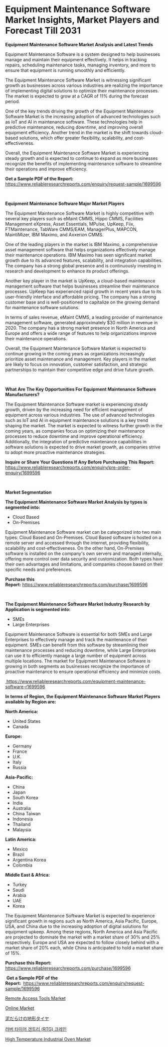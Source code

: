 <p><h1>Equipment Maintenance Software Market Insights, Market Players and Forecast Till 2031</h1></p><p><strong>Equipment Maintenance Software Market Analysis and Latest Trends</strong></p>
<p><p>Equipment Maintenance Software is a system designed to help businesses manage and maintain their equipment effectively. It helps in tracking repairs, scheduling maintenance tasks, managing inventory, and more to ensure that equipment is running smoothly and efficiently.</p><p>The Equipment Maintenance Software Market is witnessing significant growth as businesses across various industries are realizing the importance of implementing digital solutions to optimize their maintenance processes. The market is expected to grow at a CAGR of 11% during the forecast period.</p><p>One of the key trends driving the growth of the Equipment Maintenance Software Market is the increasing adoption of advanced technologies such as IoT and AI in maintenance software. These technologies help in predictive maintenance, reducing downtime, and improving overall equipment efficiency. Another trend in the market is the shift towards cloud-based solutions, which offer greater flexibility, scalability, and cost-effectiveness.</p><p>Overall, the Equipment Maintenance Software Market is experiencing steady growth and is expected to continue to expand as more businesses recognize the benefits of implementing maintenance software to streamline their operations and improve efficiency.</p></p>
<p><strong>Get a Sample PDF of the Report:&nbsp;</strong> <a href="https://www.reliableresearchreports.com/enquiry/request-sample/1699596">https://www.reliableresearchreports.com/enquiry/request-sample/1699596</a></p>
<p>&nbsp;</p>
<p><strong>Equipment Maintenance Software Major Market Players</strong></p>
<p><p>The Equipment Maintenance Software Market is highly competitive with several key players such as eMaint CMMS, Hippo CMMS, Facilities Management eXpress, Asset Essentials, MPulse, UpKeep, Fiix, FTMaintenance, TabWare CMMS/EAM, ManagerPlus, MAPCON, MaintiMizer, IBM Maximo, and Axxerion CMMS.</p><p>One of the leading players in the market is IBM Maximo, a comprehensive asset management software that helps organizations effectively manage their maintenance operations. IBM Maximo has seen significant market growth due to its advanced features, scalability, and integration capabilities. The company has a strong global presence and is continuously investing in research and development to enhance its product offerings.</p><p>Another key player in the market is UpKeep, a cloud-based maintenance management software that helps businesses streamline their maintenance processes. UpKeep has experienced rapid growth in recent years due to its user-friendly interface and affordable pricing. The company has a strong customer base and is well-positioned to capitalize on the growing demand for maintenance software solutions.</p><p>In terms of sales revenue, eMaint CMMS, a leading provider of maintenance management software, generated approximately $30 million in revenue in 2020. The company has a strong market presence in North America and Europe and offers a wide range of features to help organizations improve their maintenance operations.</p><p>Overall, the Equipment Maintenance Software Market is expected to continue growing in the coming years as organizations increasingly prioritize asset maintenance and management. Key players in the market are likely to focus on innovation, customer satisfaction, and strategic partnerships to maintain their competitive edge and drive future growth.</p></p>
<p>&nbsp;</p>
<p><strong>What Are The Key Opportunities For Equipment Maintenance Software Manufacturers?</strong></p>
<p><p>The Equipment Maintenance Software market is experiencing steady growth, driven by the increasing need for efficient management of equipment across various industries. The use of advanced technologies such as IoT and AI in equipment maintenance solutions is a key trend shaping the market. The market is expected to witness further growth in the coming years, as companies focus on optimizing their maintenance processes to reduce downtime and improve operational efficiency. Additionally, the integration of predictive maintenance capabilities in software solutions is expected to drive market growth, as companies strive to adopt more proactive maintenance strategies.</p></p>
<p><strong>Inquire or Share Your Questions If Any Before Purchasing This Report:</strong> <a href="https://www.reliableresearchreports.com/enquiry/pre-order-enquiry/1699596">https://www.reliableresearchreports.com/enquiry/pre-order-enquiry/1699596</a></p>
<p>&nbsp;</p>
<p><strong>Market Segmentation</strong></p>
<p><strong>The Equipment Maintenance Software Market Analysis by types is segmented into:</strong></p>
<p><ul><li>Cloud Based</li><li>On-Premises</li></ul></p>
<p><p>Equipment Maintenance Software market can be categorized into two main types: Cloud Based and On-Premises. Cloud Based software is hosted on a remote server and accessed through the internet, providing flexibility, scalability and cost-effectiveness. On the other hand, On-Premises software is installed on the company's own servers and managed internally, offering more control over data security and customization. Both types have their own advantages and limitations, and companies choose based on their specific needs and preferences.</p></p>
<p><strong>Purchase this Report:&nbsp;</strong><a href="https://www.reliableresearchreports.com/purchase/1699596">https://www.reliableresearchreports.com/purchase/1699596</a></p>
<p>&nbsp;</p>
<p><strong>The Equipment Maintenance Software Market Industry Research by Application is segmented into:</strong></p>
<p><ul><li>SMEs</li><li>Large Enterprises</li></ul></p>
<p><p>Equipment Maintenance Software is essential for both SMEs and Large Enterprises to effectively manage and track the maintenance of their equipment. SMEs can benefit from this software by streamlining their maintenance processes and reducing downtime, while Large Enterprises can use it to efficiently manage a large number of equipment across multiple locations. The market for Equipment Maintenance Software is growing in both segments as businesses recognize the importance of proactive maintenance to ensure operational efficiency and minimize costs.</p></p>
<p><a href="https://www.reliableresearchreports.com/equipment-maintenance-software-r1699596">&nbsp;https://www.reliableresearchreports.com/equipment-maintenance-software-r1699596</a></p>
<p><strong>In terms of Region, the Equipment Maintenance Software Market Players available by Region are:</strong></p>
<p>
    <p> <strong> North America: </strong>
        <ul>
            <li>United States</li>
            <li>Canada</li>
        </ul>
        </p> 
    <p> <strong> Europe: </strong>
        <ul>
            <li>Germany</li>
            <li>France</li>
            <li>U.K.</li>
            <li>Italy</li>
            <li>Russia</li>
        </ul>
        </p> 
    <p> <strong> Asia-Pacific: </strong>
        <ul>
            <li>China</li>
            <li>Japan</li>
            <li>South Korea</li>
            <li>India</li>
            <li>Australia</li>
            <li>China Taiwan</li>
            <li>Indonesia</li>
            <li>Thailand</li>
            <li>Malaysia</li>
        </ul>
        </p> 
    <p> <strong> Latin America: </strong>
        <ul>
            <li>Mexico</li>
            <li>Brazil</li>
            <li>Argentina Korea</li>
            <li>Colombia</li>
        </ul>
        </p> 
    <p> <strong> Middle East & Africa: </strong>
        <ul>
            <li>Turkey</li>
            <li>Saudi</li>
            <li>Arabia</li>
            <li>UAE</li>
            <li>Korea</li>
        </ul>
    </p>
    </p>
<p><p>The Equipment Maintenance Software Market is expected to experience significant growth in regions such as North America, Asia Pacific, Europe, USA, and China due to the increasing adoption of digital solutions for equipment upkeep. Among these regions, North America and Asia Pacific are projected to dominate the market with a market share of 30% and 25% respectively. Europe and USA are expected to follow closely behind with a market share of 20% each, while China is anticipated to hold a market share of 15%.</p></p>
<p><strong>Purchase this Report: </strong><a href="https://www.reliableresearchreports.com/purchase/1699596">https://www.reliableresearchreports.com/purchase/1699596</a></p>
<p>&nbsp;<strong>Get a Sample PDF of the Report:&nbsp;&nbsp;</strong><a href="https://www.reliableresearchreports.com/enquiry/request-sample/1699596">https://www.reliableresearchreports.com/enquiry/request-sample/1699596</a></p>
<p><strong></strong></p>
<p><p><a href="https://github.com/eeenafisainka/Market-Research-Report-List-2/blob/main/remote-access-tools-market.md">Remote Access Tools Market</a></p><p><a href="https://github.com/liliskanaya73/Market-Research-Report-List-2/blob/main/online-market.md">Online Market</a></p><p><a href="https://github.com/Alenaieme/Market-Research-Report-List-2/blob/main/955282069092.md">泥だらけの地形タイヤ</a></p><p><a href="https://github.com/AlbertotDouglas44367/Market-Research-Report-List-3/blob/main/808134286383.md">러버 타이어 갠트리 (RTG) 크레인</a></p><p><a href="https://medium.com/@aylinschumm/high-temperature-industrial-oven-market-trends-and-analysis-opportunities-and-challenges-for-d3c5d34a2e27">High Temperature Industrial Oven Market</a></p></p>